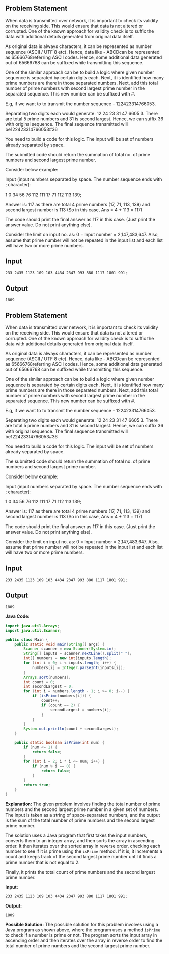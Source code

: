 ## Problem Statement

When data is transmitted over network, it is important to check its validity on the receiving side. This would ensure that data is not altered or corrupted. One of the known approach for validity check is to suffix the data with additional details generated from original data itself.

As original data is always characters, it can be represented as number sequence (ASCII / UTF 8 etc). Hence, data like - ABCDcan be represented as 65666768referring ASCII codes. Hence, some additional data generated out of 65666768 can be suffixed while transmitting this sequence.

One of the similar approach can be to build a logic where given number sequence is separated by certain digits each. Next, it is identified how many prime numbers are there in those separated numbers. Next, add this total number of prime numbers with second largest prime number in the separated sequence. This new number can be suffixed with #.

E.g, if we want to to transmit the number sequence - 122423314766053.

Separating two digits each would generate: 12 24 23 31 47 6605 3. There are total 5 prime numbers and 31 is second largest. Hence, we can suffix 36 with original sequence. The final sequence transmitted will be122423314766053#36

You need to build a code for this logic. The input will be set of numbers already separated by space.

The submitted code should return the summation of total no. of prime numbers and second largest prime number.

Consider below example:

Input (input numbers separated by space. The number sequence ends with ; character):

1 0 34 56 76 112 111 17 71 112 113 139;

Answer is: 117 as there are total 4 prime numbers (17, 71, 113, 139) and second largest number is 113 (So in this case, Ans = 4 + 113 = 117)

The code should print the final answer as 117 in this case. (Just print the answer value. Do not print anything else).

Consider the limit on input no. as: 0 = Input number = 2,147,483,647. Also, assume that prime number will not be repeated in the input list and each list will have two or more prime numbers.

## Input

    233 2435 1123 109 103 4434 2347 993 880 1117 1801 991;

## Output

    1809


## Problem Statement
When data is transmitted over network, it is important to check its validity on the receiving side. This would ensure that data is not altered or corrupted. One of the known approach for validity check is to suffix the data with additional details generated from original data itself.

As original data is always characters, it can be represented as number sequence (ASCII / UTF 8 etc). Hence, data like - ABCDcan be represented as 65666768referring ASCII codes. Hence, some additional data generated out of 65666768 can be suffixed while transmitting this sequence.

One of the similar approach can be to build a logic where given number sequence is separated by certain digits each. Next, it is identified how many prime numbers are there in those separated numbers. Next, add this total number of prime numbers with second largest prime number in the separated sequence. This new number can be suffixed with #.

E.g, if we want to to transmit the number sequence - 122423314766053.

Separating two digits each would generate: 12 24 23 31 47 6605 3. There are total 5 prime numbers and 31 is second largest. Hence, we can suffix 36 with original sequence. The final sequence transmitted will be122423314766053#36

You need to build a code for this logic. The input will be set of numbers already separated by space.

The submitted code should return the summation of total no. of prime numbers and second largest prime number.

Consider below example:

Input (input numbers separated by space. The number sequence ends with ; character):

1 0 34 56 76 112 111 17 71 112 113 139;

Answer is: 117 as there are total 4 prime numbers (17, 71, 113, 139) and second largest number is 113 (So in this case, Ans = 4 + 113 = 117)

The code should print the final answer as 117 in this case. (Just print the answer value. Do not print anything else).

Consider the limit on input no. as: 0 = Input number = 2,147,483,647. Also, assume that prime number will not be repeated in the input list and each list will have two or more prime numbers.

## Input

    233 2435 1123 109 103 4434 2347 993 880 1117 1801 991;

## Output

    1809

**Java Code:**
```java
import java.util.Arrays;
import java.util.Scanner;

public class Main {
    public static void main(String[] args) {
        Scanner scanner = new Scanner(System.in);
        String[] inputs = scanner.nextLine().split(" ");
        int[] numbers = new int[inputs.length];
        for (int i = 0; i < inputs.length; i++) {
            numbers[i] = Integer.parseInt(inputs[i]);
        }
        Arrays.sort(numbers);
        int count = 0;
        int secondLargest = 0;
        for (int i = numbers.length - 1; i >= 0; i--) {
            if (isPrime(numbers[i])) {
                count++;
                if (count == 2) {
                    secondLargest = numbers[i];
                }
            }
        }
        System.out.println(count + secondLargest);
    }

    public static boolean isPrime(int num) {
        if (num <= 1) {
            return false;
        }
        for (int i = 2; i * i <= num; i++) {
            if (num % i == 0) {
                return false;
            }
        }
        return true;
    }
}
```
**Explanation:**
The given problem involves finding the total number of prime numbers and the second largest prime number in a given set of numbers. The input is taken as a string of space-separated numbers, and the output is the sum of the total number of prime numbers and the second largest prime number.

The solution uses a Java program that first takes the input numbers, converts them to an integer array, and then sorts the array in ascending order. It then iterates over the sorted array in reverse order, checking each number to see if it is prime using the `isPrime` method. If it is, it increments a count and keeps track of the second largest prime number until it finds a prime number that is not equal to 2.

Finally, it prints the total count of prime numbers and the second largest prime number.

**Input:**
```
233 2435 1123 109 103 4434 2347 993 880 1117 1801 991;
```
**Output:**
```
1809
```
**Possible Solution:**
The possible solution for this problem involves using a Java program as shown above, where the program uses a method `isPrime` to check if a number is prime or not. The program sorts the input array in ascending order and then iterates over the array in reverse order to find the total number of prime numbers and the second largest prime number.